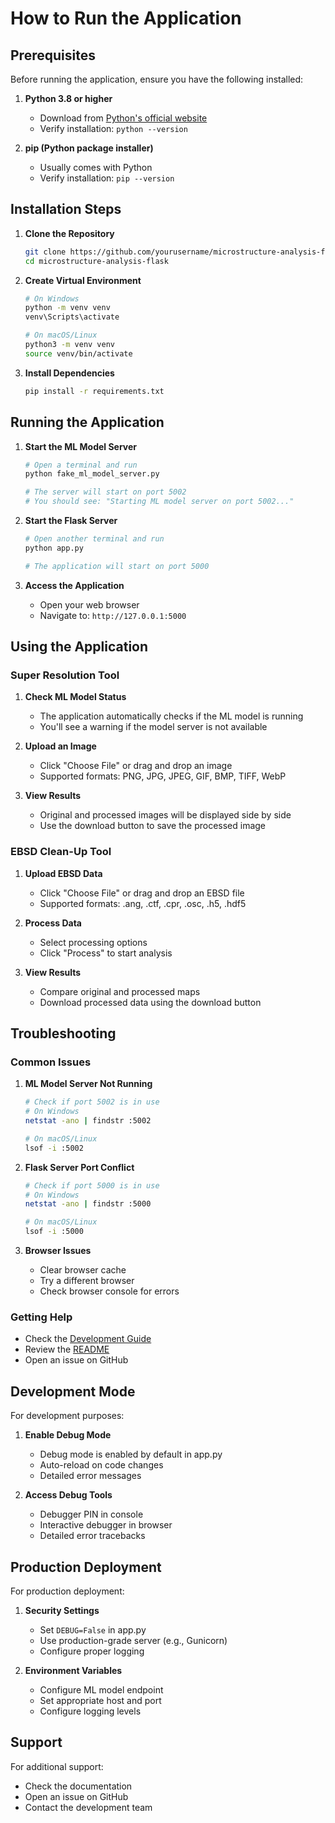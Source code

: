 # How to Run the Application

## Prerequisites

Before running the application, ensure you have the following installed:

1. **Python 3.8 or higher**
   - Download from [Python's official website](https://www.python.org/downloads/)
   - Verify installation: `python --version`

2. **pip (Python package installer)**
   - Usually comes with Python
   - Verify installation: `pip --version`

## Installation Steps

1. **Clone the Repository**
   ```bash
   git clone https://github.com/yourusername/microstructure-analysis-flask.git
   cd microstructure-analysis-flask
   ```

2. **Create Virtual Environment**
   ```bash
   # On Windows
   python -m venv venv
   venv\Scripts\activate

   # On macOS/Linux
   python3 -m venv venv
   source venv/bin/activate
   ```

3. **Install Dependencies**
   ```bash
   pip install -r requirements.txt
   ```

## Running the Application

1. **Start the ML Model Server**
   ```bash
   # Open a terminal and run
   python fake_ml_model_server.py
   
   # The server will start on port 5002
   # You should see: "Starting ML model server on port 5002..."
   ```

2. **Start the Flask Server**
   ```bash
   # Open another terminal and run
   python app.py
   
   # The application will start on port 5000
   ```

3. **Access the Application**
   - Open your web browser
   - Navigate to: `http://127.0.0.1:5000`

## Using the Application

### Super Resolution Tool

1. **Check ML Model Status**
   - The application automatically checks if the ML model is running
   - You'll see a warning if the model server is not available

2. **Upload an Image**
   - Click "Choose File" or drag and drop an image
   - Supported formats: PNG, JPG, JPEG, GIF, BMP, TIFF, WebP

3. **View Results**
   - Original and processed images will be displayed side by side
   - Use the download button to save the processed image

### EBSD Clean-Up Tool

1. **Upload EBSD Data**
   - Click "Choose File" or drag and drop an EBSD file
   - Supported formats: .ang, .ctf, .cpr, .osc, .h5, .hdf5

2. **Process Data**
   - Select processing options
   - Click "Process" to start analysis

3. **View Results**
   - Compare original and processed maps
   - Download processed data using the download button

## Troubleshooting

### Common Issues

1. **ML Model Server Not Running**
   ```bash
   # Check if port 5002 is in use
   # On Windows
   netstat -ano | findstr :5002
   
   # On macOS/Linux
   lsof -i :5002
   ```

2. **Flask Server Port Conflict**
   ```bash
   # Check if port 5000 is in use
   # On Windows
   netstat -ano | findstr :5000
   
   # On macOS/Linux
   lsof -i :5000
   ```

3. **Browser Issues**
   - Clear browser cache
   - Try a different browser
   - Check browser console for errors

### Getting Help

- Check the [Development Guide](DevelopmentGuide.md)
- Review the [README](README.md)
- Open an issue on GitHub

## Development Mode

For development purposes:

1. **Enable Debug Mode**
   - Debug mode is enabled by default in app.py
   - Auto-reload on code changes
   - Detailed error messages

2. **Access Debug Tools**
   - Debugger PIN in console
   - Interactive debugger in browser
   - Detailed error tracebacks

## Production Deployment

For production deployment:

1. **Security Settings**
   - Set `DEBUG=False` in app.py
   - Use production-grade server (e.g., Gunicorn)
   - Configure proper logging

2. **Environment Variables**
   - Configure ML model endpoint
   - Set appropriate host and port
   - Configure logging levels

## Support

For additional support:
- Check the documentation
- Open an issue on GitHub
- Contact the development team 